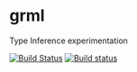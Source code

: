 # grml

Type Inference experimentation

[![Build Status](https://travis-ci.org/v0lat1le/grml.svg?branch=master)](https://travis-ci.org/v0lat1le/grml)
[![Build status](https://ci.appveyor.com/api/projects/status/gqsbegv61sfahwad/branch/master?svg=true)](https://ci.appveyor.com/project/v0lat1le/grml/branch/master)
